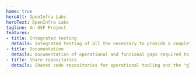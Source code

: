 ```yaml
---
home: true
heroAlt: OpenInfra Labs
heroText: OpenInfra Labs
tagline: An OSF Project
features:
- title: Integrated testing
  details: Integrated testing of all the necessary to provide a complete use case
- title: Documentation
  details: Documentation of operational and funcional gaps required to run upstream projects in a production environment
- title: Share repositories
  details: Shared code repositories for operational tooling and the "glue" code that is often written indenpently by users
---
```

